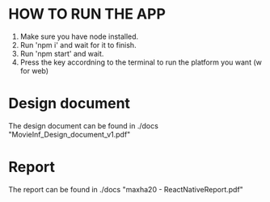 # HOW TO RUN THE APP

1. Make sure you have node installed.
2. Run 'npm i' and wait for it to finish.
3. Run 'npm start' and wait.
4. Press the key accordning to the terminal to run the platform you want (w for web)

# Design document

The design document can be found in ./docs "MovieInf_Design_document_v1.pdf"

# Report

The report can be found in ./docs "maxha20 - ReactNativeReport.pdf"
